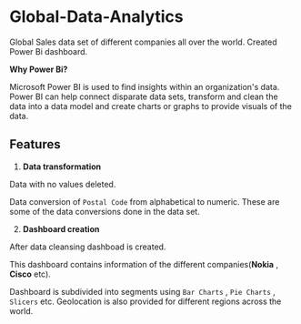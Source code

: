 # Global-Data-Analytics
Global Sales data set of different companies all over the world.
Created Power Bi dashboard.

**Why Power Bi?**

Microsoft Power BI is used to find insights within an organization's data. Power BI can help connect disparate data sets, transform and clean the data into a data model and create charts or graphs to provide visuals of the data.

## Features

1. **Data transformation**

Data with no values deleted.

Data conversion of `Postal Code` from alphabetical to numeric. These are some of the data conversions done in the data set.

2. **Dashboard creation**

After data cleansing dashboad is created.

This dashboard contains information of the different companies(**Nokia** , **Cisco** etc).

Dashboard is subdivided into segments using `Bar Charts` , `Pie Charts` , `Slicers` etc.
Geolocation is also provided for different regions across the world.
